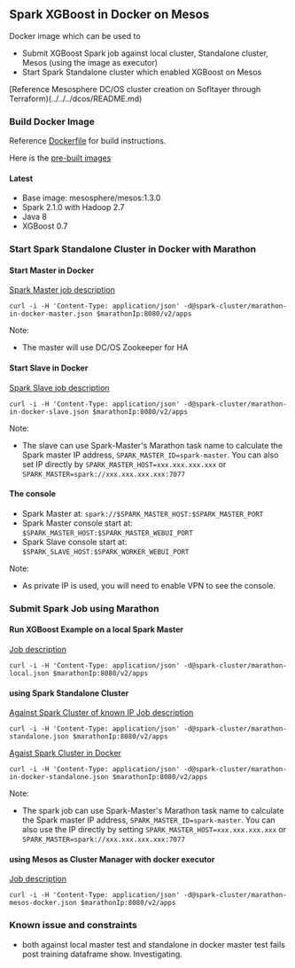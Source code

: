 ## Spark XGBoost in Docker on Mesos

Docker image which can be used to

* Submit XGBoost Spark job against local cluster, Standalone cluster, Mesos (using the image as executor)
* Start Spark Standalone cluster which enabled XGBoost on Mesos

[Reference Mesosphere DC/OS cluster creation on Sofltayer through Terraform)(../../../dcos/README.md)

### Build Docker Image

Reference [Dockerfile](Dockerfile) for build instructions.

Here is the [pre-built images](https://hub.docker.com/r/yanglei99/spark_xgboost_mesosphere/tags/)

#### Latest

* Base image: mesosphere/mesos:1.3.0
* Spark 2.1.0 with Hadoop 2.7
* Java 8
* XGBoost 0.7


### Start Spark Standalone Cluster in Docker with Marathon

#### Start Master in Docker

[Spark Master job description](spark-cluster/marathon-in-docker-master.json)

	curl -i -H 'Content-Type: application/json' -d@spark-cluster/marathon-in-docker-master.json $marathonIp:8080/v2/apps

Note:

* The master will use DC/OS Zookeeper for HA

#### Start Slave in Docker

[Spark Slave job description](spark-cluster/marathon-in-docker-slave.json)

	curl -i -H 'Content-Type: application/json' -d@spark-cluster/marathon-in-docker-slave.json $marathonIp:8080/v2/apps

Note:

* The slave can use Spark-Master's Marathon task name to calculate the Spark master IP address, `SPARK_MASTER_ID=spark-master`. You can also set IP directly by  `SPARK_MASTER_HOST=xxx.xxx.xxx.xxx` or `SPARK_MASTER=spark://xxx.xxx.xxx.xxx:7077`

#### The console

* Spark Master at: `spark://$SPARK_MASTER_HOST:$SPARK_MASTER_PORT`
* Spark Master console start at: `$SPARK_MASTER_HOST:$SPARK_MASTER_WEBUI_PORT`
* Spark Slave console start at: `$SPARK_SLAVE_HOST:$SPARK_WORKER_WEBUI_PORT`

Note:

* As private IP is used, you will need to enable VPN to see the console.


### Submit Spark Job using Marathon

#### Run XGBoost Example on a local Spark Master

[Job description](marathon-local.json) 

	curl -i -H 'Content-Type: application/json' -d@spark-cluster/marathon-local.json $marathonIp:8080/v2/apps

#### using Spark Standalone Cluster

[Against Spark Cluster of known IP Job description](marathon-standalone.json) 

	curl -i -H 'Content-Type: application/json' -d@spark-cluster/marathon-standalone.json $marathonIp:8080/v2/apps

[Agaist Spark Cluster in Docker](spark-cluster/marathon-in-docker-standalone.json)

	curl -i -H 'Content-Type: application/json' -d@spark-cluster/marathon-in-docker-standalone.json $marathonIp:8080/v2/apps

Note:

* The spark job can use Spark-Master's Marathon task name to calculate the Spark master IP address, `SPARK_MASTER_ID=spark-master`. You can also use the IP directly by setting `SPARK_MASTER_HOST=xxx.xxx.xxx.xxx` or `SPARK_MASTER=spark://xxx.xxx.xxx.xxx:7077`


#### using Mesos as Cluster Manager with docker executor

[Job description](marathon-mesos-docker.json) 

	curl -i -H 'Content-Type: application/json' -d@spark-cluster/marathon-mesos-docker.json $marathonIp:8080/v2/apps

### Known issue and constraints

* both against local master test and standalone in docker master test fails post training dataframe show. Investigating.
